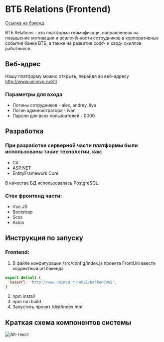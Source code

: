 # ВТБ Relations (Frontend)

[Ссылка на бэкенд](https://github.com/MaxTube-dot/BackendUni)

ВТБ Relations - это платформа геймификаци, направленная на повышение мотивации и вовлечённости сотрудников в корпоративные события банка ВТБ, а также на развитие софт- и хард- скиллов работников.

## Веб-адрес
Нашу платформу можно открыть, перейдя ао веб-адресу http://www.unimvp.ru:81/

### Параметры для входа
- Логины сотрудников - alex, andrey, ilya
- Логин администратора - ivan
- Пароли для всех пользоателей - 0000


## Разработка
### При разработке серверной части платформы были использованы такие технологии, как:
- C#
- ASP.NET
- EntityFramework Core

В качестве БД использовалась PostgreSQL.

### Стек фронтенд части:
- Vue.JS
- Bootstrap
- Scss
- Axios 

## Инструкция по запуску 
### Frontend:

1. В файле конфигурации /src/config/index.js проекта FrontUni ввести корректный url бэкенда
```js
export default {
  baseUrl: 'http://www.unimvp.ru:4021/BackendUni',
}
```
2. npm install
3. npm run build
4. Запустить проект /dist/index.html

## Краткая схема компонентов системы
![Alt-текст](https://sun9-72.userapi.com/impg/1MjRoaNewXpIa1tpNYLi3Rz_hSxF90C30w8eVA/V75AmSVQHVM.jpg?size=378x230&quality=95&sign=4c148294afedc0c232cdf360a1cfb9ce&type=album)
